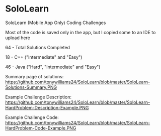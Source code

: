 # SoloLearn

SoloLearn (Mobile App Only) Coding Challenges

Most of the code is saved only in the app, but I copied some to an IDE to upload here

64 - Total Solutions Completed

18 - C++ ("Intermediate" and "Easy")

46 - Java ("Hard", "Intermediate" and "Easy")


Summary page of solutions:
https://github.com/tonywilliams24/SoloLearn/blob/master/SoloLearn-Solutions-Summary.PNG

Example Challenge Description:
https://github.com/tonywilliams24/SoloLearn/blob/master/SoloLearn-HardProblem-Description-Example.PNG

Example Challenge Code:
https://github.com/tonywilliams24/SoloLearn/blob/master/SoloLearn-HardProblem-Code-Example.PNG
